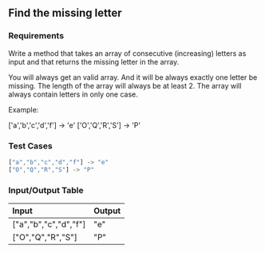 ## Find the missing letter

### Requirements 

Write a method that takes an array of consecutive (increasing) letters as input and that returns the missing letter in the array.

You will always get an valid array. And it will be always exactly one letter be missing. The length of the array will always be at least 2.
The array will always contain letters in only one case.

Example:

['a','b','c','d','f'] -> 'e' ['O','Q','R','S'] -> 'P'

### Test Cases

```JavaScript
["a","b","c","d","f"] -> "e"
["O","Q","R","S"] -> "P"
```

### Input/Output Table

| Input      | Output |
| :----------| :----- |
| ["a","b","c","d","f"]  | "e"      |
| ["O","Q","R","S"]  | "P"      |
